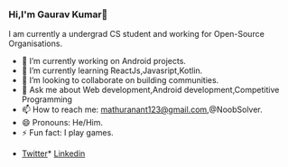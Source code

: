 ### Hi,I'm Gaurav Kumar👋

I am currently a undergrad CS student and working for Open-Source Organisations.

- 🔭 I’m currently working on Android projects.
- 🌱 I’m currently learning ReactJs,Javasript,Kotlin.
- 👯 I’m looking to collaborate on building communities.
- 💬 Ask me about Web development,Android development,Competitive Programming
- 📫 How to reach me: mathuranant123@gmail.com,@NoobSolver.
- 😄 Pronouns: He/Him.
- ⚡ Fun fact: I play games.

* [Twitter](https://twitter.com/NoobSolver)* [Linkedin](https://www.linkedin.com/in/gaurav-kumar-mathur-641823177)

